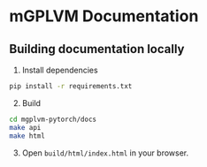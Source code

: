 # mGPLVM Documentation

## Building documentation locally

1. Install dependencies
```sh
pip install -r requirements.txt
```

2. Build

```sh
cd mgplvm-pytorch/docs
make api
make html
```

3. Open `build/html/index.html` in your browser.
